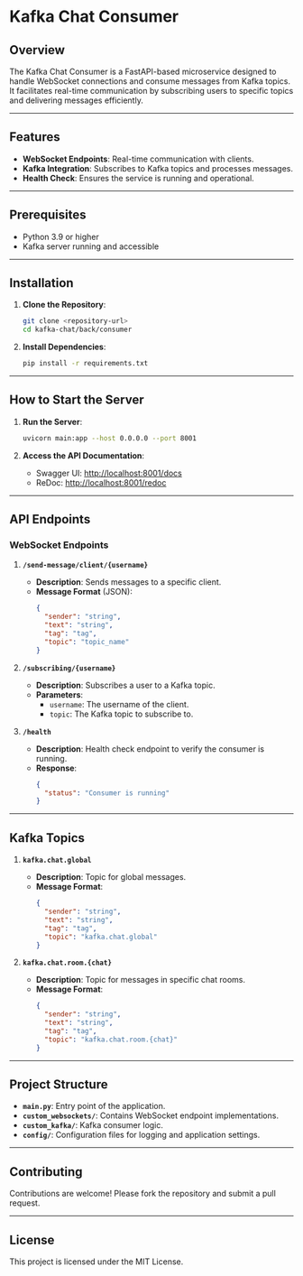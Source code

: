 # Kafka Chat Consumer

## Overview
The Kafka Chat Consumer is a FastAPI-based microservice designed to handle WebSocket connections and consume messages from Kafka topics. It facilitates real-time communication by subscribing users to specific topics and delivering messages efficiently.

---

## Features
- **WebSocket Endpoints**: Real-time communication with clients.
- **Kafka Integration**: Subscribes to Kafka topics and processes messages.
- **Health Check**: Ensures the service is running and operational.

---

## Prerequisites
- Python 3.9 or higher
- Kafka server running and accessible

---

## Installation

1. **Clone the Repository**:
   ```bash
   git clone <repository-url>
   cd kafka-chat/back/consumer
   ```

2. **Install Dependencies**:
   ```bash
   pip install -r requirements.txt
   ```

---

## How to Start the Server

1. **Run the Server**:
   ```bash
   uvicorn main:app --host 0.0.0.0 --port 8001
   ```

2. **Access the API Documentation**:
   - Swagger UI: [http://localhost:8001/docs](http://localhost:8001/docs)
   - ReDoc: [http://localhost:8001/redoc](http://localhost:8001/redoc)

---

## API Endpoints

### WebSocket Endpoints

1. **`/send-message/client/{username}`**
   - **Description**: Sends messages to a specific client.
   - **Message Format** (JSON):
     ```json
     {
       "sender": "string",
       "text": "string",
       "tag": "tag",
       "topic": "topic_name"
     }
     ```

2. **`/subscribing/{username}`**
   - **Description**: Subscribes a user to a Kafka topic.
   - **Parameters**:
     - `username`: The username of the client.
     - `topic`: The Kafka topic to subscribe to.

3. **`/health`**
   - **Description**: Health check endpoint to verify the consumer is running.
   - **Response**:
     ```json
     {
       "status": "Consumer is running"
     }
     ```

---

## Kafka Topics

1. **`kafka.chat.global`**
   - **Description**: Topic for global messages.
   - **Message Format**:
     ```json
     {
       "sender": "string",
       "text": "string",
       "tag": "tag",
       "topic": "kafka.chat.global"
     }
     ```

2. **`kafka.chat.room.{chat}`**
   - **Description**: Topic for messages in specific chat rooms.
   - **Message Format**:
     ```json
     {
       "sender": "string",
       "text": "string",
       "tag": "tag",
       "topic": "kafka.chat.room.{chat}"
     }
     ```

---

## Project Structure
- **`main.py`**: Entry point of the application.
- **`custom_websockets/`**: Contains WebSocket endpoint implementations.
- **`custom_kafka/`**: Kafka consumer logic.
- **`config/`**: Configuration files for logging and application settings.

---

## Contributing
Contributions are welcome! Please fork the repository and submit a pull request.

---

## License
This project is licensed under the MIT License.